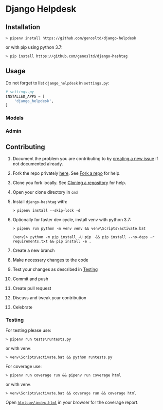 # Django Helpdesk

## Installation

~~~
> pipenv install https://github.com/genosltd/django-helpdesk
~~~

or with pip using python 3.7:

~~~
> pip install https://github.com/genosltd/django-hashtag
~~~

## Usage

Do not forget to list `django_helpdesk` in `settings.py`:

~~~python
# settings.py
INSTALLED_APPS = [
    'django_helpdesk',
]
~~~

### Models

### Admin

## Contributing

1. Document the problem you are contributing to by [creating a new issue][new-issue] if not documented already.
1. Fork the repo privately [here][fork]. See [Fork a repo][fork-a-repo] for help.
1. Clone you fork locally. See [Cloning a repository][clone-a-repo] for help.
1. Open your clone directory in `cmd`
1. Install `django-hashtag` with:

    ~~~
    > pipenv install --skip-lock -d
    ~~~

1. Optionally for faster dev cycle, install venv with python 3.7:

    ~~~
    > pipenv run python -m venv venv && venv\Scripts\activate.bat

    (venv)> python -m pip install -U pip  && pip install --no-deps -r requirements.txt && pip install -e .
    ~~~

1. Create a new branch
1. Make necessary changes to the code
1. Test your changes as described in [Testing](#testing)
1. Commit and push
1. Create pull request
1. Discuss and tweak your contribution
1. Celebrate


### Testing

For testing please use:

~~~
> pipenv run tests\runtests.py
~~~

or with venv:

~~~
> venv\Scripts\activate.bat && python runtests.py
~~~

For coverage use:

~~~
> pipenv run coverage run && pipenv run coverage html
~~~

or with venv:

~~~
> venv\Scripts\activate.bat && coverage run && coverage html
~~~

Open [`htmlcov/index.html`](.\htmlcov\index.html]) in your browser for the coverage report.

[new-issue]: https://github.com/genosltd/django-helpdesk/issues/new
[fork]: https://github.com/genosltd/django-helpdesk/fork
[fork-a-repo]: https://docs.github.com/en/get-started/quickstart/fork-a-repo
[clone-a-repo]: https://docs.github.com/en/repositories/creating-and-managing-repositories/cloning-a-repository
